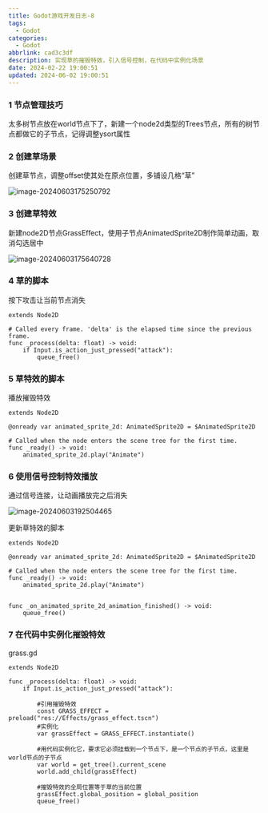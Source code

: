 ```yaml
---
title: Godot游戏开发日志-8
tags:
  - Godot
categories:
  - Godot
abbrlink: cad3c3df
description: 实现草的摧毁特效，引入信号控制，在代码中实例化场景
date: 2024-02-22 19:00:51
updated: 2024-06-02 19:00:51
---
```


### 1 节点管理技巧

太多树节点放在world节点下了，新建一个node2d类型的Trees节点，所有的树节点都做它的子节点，记得调整ysort属性

### 2 创建草场景

创建草节点，调整offset使其处在原点位置，多铺设几格“草”

![image-20240603175250792](https://blog-resources.this0.com/image/202406031752950.png?x-oss-process=style/this0-blog)

### 3 创建草特效

新建node2D节点GrassEffect，使用子节点AnimatedSprite2D制作简单动画，取消勾选居中

![image-20240603175640728](https://blog-resources.this0.com/image/202406031756883.png?x-oss-process=style/this0-blog)

### 4 草的脚本

按下攻击让当前节点消失

```
extends Node2D

# Called every frame. 'delta' is the elapsed time since the previous frame.
func _process(delta: float) -> void:
	if Input.is_action_just_pressed("attack"):
		queue_free()

```

### 5 草特效的脚本

播放摧毁特效

```
extends Node2D

@onready var animated_sprite_2d: AnimatedSprite2D = $AnimatedSprite2D

# Called when the node enters the scene tree for the first time.
func _ready() -> void:
	animated_sprite_2d.play("Animate")

```

### 6 使用信号控制特效播放

通过信号连接，让动画播放完之后消失

![image-20240603192504465](https://blog-resources.this0.com/image/202406031925625.png?x-oss-process=style/this0-blog)

更新草特效的脚本

```
extends Node2D

@onready var animated_sprite_2d: AnimatedSprite2D = $AnimatedSprite2D

# Called when the node enters the scene tree for the first time.
func _ready() -> void:
	animated_sprite_2d.play("Animate")


func _on_animated_sprite_2d_animation_finished() -> void:
	queue_free()

```

### 7 在代码中实例化摧毁特效

grass.gd

```
extends Node2D

func _process(delta: float) -> void:
	if Input.is_action_just_pressed("attack"):
		
		#引用摧毁特效
		const GRASS_EFFECT = preload("res://Effects/grass_effect.tscn")
		#实例化
		var grassEffect = GRASS_EFFECT.instantiate()
		
		#用代码实例化它，要求它必须挂载到一个节点下，是一个节点的子节点，这里是world节点的子节点
		var world = get_tree().current_scene
		world.add_child(grassEffect)
		
		#摧毁特效的全局位置等于草的当前位置
		grassEffect.global_position = global_position
		queue_free()
```
